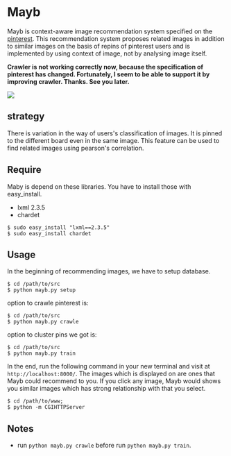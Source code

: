 Mayb
====

Mayb is context-aware image recommendation system specified on the [pinterest](http://pinterest.com/). This recommendation system proposes related images in addition to similar images on the basis of repins of pinterest users and is implemented by using context of image, not by analysing image itself.


**Crawler is not working correctly now, because the specification of pinterest has changed. Fortunately, I seem to be able to support it by improving crawler. Thanks. See you later.**


<img src="https://raw.github.com/after12am/Mayb/master/doc/Mayb.png"/>


## strategy

There is variation in the way of users's classification of images. It is pinned to the different board even in the same image. This feature can be used to find related images using pearson's correlation. 


## Require

Maby is depend on these libraries. You have to install those with easy_install.

* lxml 2.3.5
* chardet

```
$ sudo easy_install "lxml==2.3.5"
$ sudo easy_install chardet
```

## Usage

In the beginning of recommending images, we have to setup database.

```
$ cd /path/to/src
$ python mayb.py setup
```

option to crawle pinterest is:

```
$ cd /path/to/src
$ python mayb.py crawle
```

option to cluster pins we got is:

```
$ cd /path/to/src
$ python mayb.py train
```

In the end, run the following command in your new terminal and visit at `http://localhost:8000/`. 
The images which is displayed on are ones that Mayb could recommend to you. If you click any image, 
Mayb would shows you similar images which has strong relationship with that you select.

```
$ cd /path/to/www;
$ python -m CGIHTTPServer
```

## Notes

* run `python mayb.py crawle` before run `python mayb.py train`.
